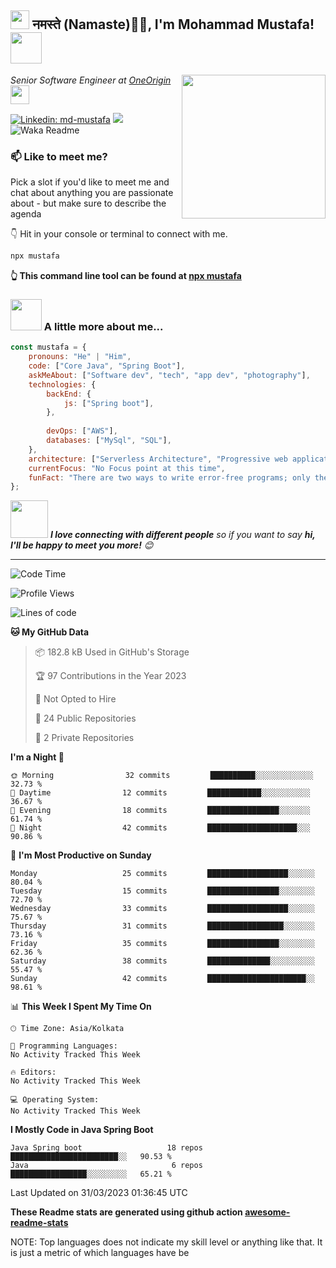 <h2><img src="https://emojis.slackmojis.com/emojis/images/1531849430/4246/blob-sunglasses.gif?1531849430" width="30"/> नमस्ते (Namaste)🙏🏻, I'm Mohammad Mustafa! <img src="https://media.giphy.com/media/12oufCB0MyZ1Go/giphy.gif" width="50"></h2>
<img align='right' src="https://media.giphy.com/media/M9gbBd9nbDrOTu1Mqx/giphy.gif" width="230">
<p><em>Senior Software Engineer at <a href="https://www.oneorigin.us/">OneOrigin
</a><img src="https://media.giphy.com/media/WUlplcMpOCEmTGBtBW/giphy.gif" width="30"> 
</em></p>

[![Linkedin: md-mustafa](https://img.shields.io/badge/-md-mustafa-blue?style=flat-square&logo=Linkedin&logoColor=white&link=https://www.linkedin.com/in/md-mustafa/)](https://www.linkedin.com/in/md-mustafa/)
![](https://visitor-badge.glitch.me/badge?page_id=md-mustafa786)
![Waka Readme](https://github.com/md-mustafa786/md-mustafa786/workflows/Waka%20Readme/badge.svg)

### 📫 Like to meet me?

Pick a slot if you'd like to meet me and chat about anything you are passionate about - but make sure to describe the agenda


👇 Hit in your console or terminal to connect with me.

```bash
npx mustafa
```
**👆 This command line tool can be found at [npx mustafa](https://github.com/md-mustafa786/npx_card)**

### <img src="https://media.giphy.com/media/VgCDAzcKvsR6OM0uWg/giphy.gif" width="50"> A little more about me...  

```javascript
const mustafa = {
    pronouns: "He" | "Him",
    code: ["Core Java", "Spring Boot"],
    askMeAbout: ["Software dev", "tech", "app dev", "photography"],
    technologies: {
        backEnd: {
            js: ["Spring boot"],
        },
       
        devOps: ["AWS"],
        databases: ["MySql", "SQL"],
    },
    architecture: ["Serverless Architecture", "Progressive web applications", "Single page applications"],
    currentFocus: "No Focus point at this time",
    funFact: "There are two ways to write error-free programs; only the third one works"
};
```

<img src="https://media.giphy.com/media/LnQjpWaON8nhr21vNW/giphy.gif" width="60"> <em><b>I love connecting with different people</b> so if you want to say <b>hi, I'll be happy to meet you more!</b> 😊</em>

---
<!--START_SECTION:waka-->
![Code Time](http://img.shields.io/badge/Code%20Time-2%2C177%20hrs%2026%20mins-blue)

![Profile Views](http://img.shields.io/badge/Profile%20Views-1134-blue)

![Lines of code](https://img.shields.io/badge/From%20Hello%20World%20I%27ve%20Written-4.7%20million%20lines%20of%20code-blue)

**🐱 My GitHub Data** 

> 📦 182.8 kB Used in GitHub's Storage 
 > 
> 🏆 97 Contributions in the Year 2023
 > 
> 🚫 Not Opted to Hire
 > 
> 📜 24 Public Repositories 
 > 
> 🔑 2 Private Repositories 
 > 
**I'm a Night 🦉** 

```text
🌞 Morning                32 commits         ██████████░░░░░░░░░░░░░   32.73 % 
🌆 Daytime                12 commits         ████████████░░░░░░░░░░░   36.67 % 
🌃 Evening                18 commits         ████████████████░░░░░░░   61.74 % 
🌙 Night                  42 commits         ████████████████████░░░   90.86 % 
```
📅 **I'm Most Productive on Sunday** 

```text
Monday                   25 commits         ██████████████████░░░░░░   80.04 % 
Tuesday                  15 commits         ████████████████░░░░░░░░   72.70 % 
Wednesday                33 commits         ██████████████████░░░░░░   75.67 % 
Thursday                 31 commits         █████████████████░░░░░░░   73.16 % 
Friday                   35 commits         ████████████████░░░░░░░░   62.36 % 
Saturday                 38 commits         ██████████████░░░░░░░░░░   55.47 % 
Sunday                   42 commits         ██████████████████████░░   98.61 % 
```


📊 **This Week I Spent My Time On** 

```text
🕑︎ Time Zone: Asia/Kolkata

💬 Programming Languages: 
No Activity Tracked This Week

🔥 Editors: 
No Activity Tracked This Week

💻 Operating System: 
No Activity Tracked This Week
```

**I Mostly Code in Java Spring Boot** 

```text
Java Spring boot                   18 repos             ████████████████████████░░   90.53 % 
Java                                6 repos             █████████████████░░░░░░░░░   65.21 % 
```




 Last Updated on 31/03/2023 01:36:45 UTC
<!--END_SECTION:waka-->

**These Readme stats are generated using github action [awesome-readme-stats](https://github.com/anmol098/waka-readme-stats)**

NOTE: Top languages does not indicate my skill level or anything like that. It is just a metric of which languages have be
